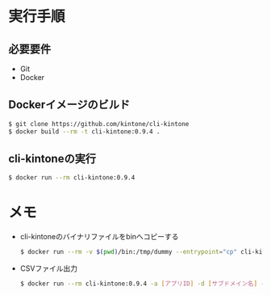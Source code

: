 
# 実行手順

## 必要要件
- Git
- Docker

## Dockerイメージのビルド

```bash
$ git clone https://github.com/kintone/cli-kintone
$ docker build --rm -t cli-kintone:0.9.4 .
```

## cli-kintoneの実行

```bash
$ docker run --rm cli-kintone:0.9.4
```

# メモ
- cli-kintoneのバイナリファイルをbinへコピーする
    ```bash
    $ docker run --rm -v $(pwd)/bin:/tmp/dummy --entrypoint="cp" cli-kintone:0.9.4 -p cli-kintone /tmp/dummy/cli-kintone
    ```

- CSVファイル出力
    ```bash
    $ docker run --rm cli-kintone:0.9.4 -a [アプリID] -d [サブドメイン名] -t [APIトークン] > output.csv
    ```

